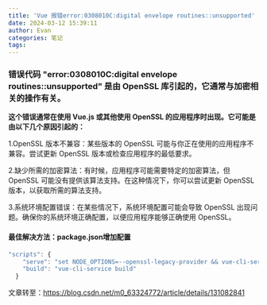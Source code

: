 ```yaml
---
title: 'Vue 报错error:0308010C:digital envelope routines::unsupported'
date: 2024-03-12 15:39:11
author: Evan
categories: 笔记
tags:
---
```


### 错误代码 "error:0308010C:digital envelope routines::unsupported" 是由 OpenSSL 库引起的，它通常与加密相关的操作有关。

**这个错误通常在使用 Vue.js 或其他使用 OpenSSL 的应用程序时出现。它可能是由以下几个原因引起的：**

1.OpenSSL 版本不兼容：某些版本的 OpenSSL 可能与你正在使用的应用程序不兼容。尝试更新 OpenSSL 版本或检查应用程序的最低要求。

2.缺少所需的加密算法：有时候，应用程序可能需要特定的加密算法，但 OpenSSL 可能没有提供该算法支持。在这种情况下，你可以尝试更新 OpenSSL 版本，以获取所需的算法支持。

3.系统环境配置错误：在某些情况下，系统环境配置可能会导致 OpenSSL 出现问题。确保你的系统环境正确配置，以便应用程序能够正确使用 OpenSSL。

#### 最佳解决方法：package.json增加配置

```js
"scripts": {
    "serve": "set NODE_OPTIONS=--openssl-legacy-provider && vue-cli-service serve",
    "build": "vue-cli-service build"
  }
```

文章转至：https://blog.csdn.net/m0_63324772/article/details/131082841
